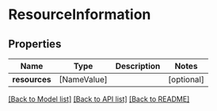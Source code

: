 # ResourceInformation

## Properties
Name | Type | Description | Notes
------------ | ------------- | ------------- | -------------
**resources** | [NameValue] |  | [optional] 

[[Back to Model list]](../README.md#documentation-for-models) [[Back to API list]](../README.md#documentation-for-api-endpoints) [[Back to README]](../README.md)


